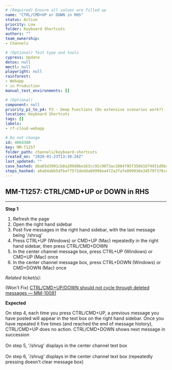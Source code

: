 ```yaml
---
# (Required) Ensure all values are filled up
name: "CTRL/CMD+UP or DOWN in RHS"
status: Active
priority: Low
folder: Keyboard Shortcuts
authors: ""
team_ownership: 
- Channels

# (Optional) Test type and tools
cypress: Update
detox: null
mmctl: null
playwright: null
rainforest: 
- Webapp
- in Production
manual_test_environments: []

# (Optional)
component: null
priority_p1_to_p4: P3 - Deep Functions (Do extensive scenarios work?)
location: Keyboard Shortcuts
tags: []
labels: 
- rf-cloud-webapp

# Do not change
id: 4064380
key: MM-T1257
folder_path: channels/keyboard-shortcuts
created_on: "2020-01-23T13:38:26Z"
last_updated: ""
case_hashed: dba65d3991cb8a289d06e163cc92c9073ac1064795f356b1674931d9baca9fde57279c8e2814809aa23cf99824905ccd
steps_hashed: a6a64abb5dfbef7572dedda69998ea472a2fa7e899936e34579f378ce48234ce3dc69ec126e279beb9a41e3933e923e0
---
```


## MM-T1257: CTRL/CMD+UP or DOWN in RHS

---

**Step 1**

1. Refresh the page
2. Open the right hand sidebar
3. Post five messages in the right hand sidebar, with the last message being '/shrug'
4. Press CTRL+UP (Windows) or CMD+UP (Mac) repeatedly in the right hand sidebar, then press CTRL/CMD+DOWN
5. In the center channel message box, press CTRL+UP (Windows) or CMD+UP (Mac) once
6. In the center channel message box, press CTRL+DOWN (Windows) or CMD+DOWN (Mac) once

_Related ticket(s):_

(Won't Fix) [CTRL/CMD+UP/DOWN should not cycle through deleted messages — MM-10081](https://mattermost.atlassian.net/browse/MM-10081)

**Expected**

On step 4, each time you press CTRL/CMD+UP, a previous message you have posted will appear in the text box on the right hand sidebar. Once you have repeated it five times (and reached the end of message history), CTRL/CMD+UP does no action. CTRL/CMD+DOWN shows next message in succession\
\
On step 5, '/shrug' displays in the center channel text box\
\
On step 6, '/shrug' displays in the center channel text box (repeatedly pressing doesn't clear message box)
